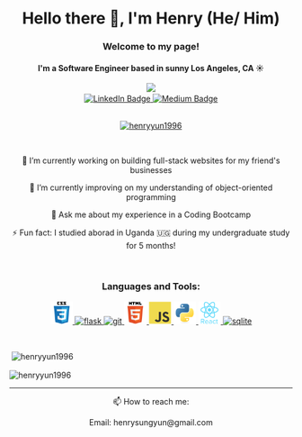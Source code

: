 <h1 align="center">Hello there 👋, I'm Henry (He/ Him)</h1>
<h3 align="center">Welcome to my page!</h3>
<h4 align="center">I'm a Software Engineer based in sunny Los Angeles, CA ☀️</h4>

<div id="header" align="center">
  <img src="https://media.giphy.com/media/M9gbBd9nbDrOTu1Mqx/giphy.gif" width="100"/>
    <div id="badges">
      <a href="your-linkedin-URL">
        <img src="https://img.shields.io/badge/LinkedIn-blue?style=for-the-badge&logo=linkedin&logoColor=white" alt="LinkedIn Badge"/>
      </a>
      <a href="https://medium.com/me/stories/public">
        <img src="https://img.shields.io/badge/Medium-black?style=for-the-badge&logo=medium&logoColor=white" alt="Medium Badge"/>
      </a>
    </div>
</div>

<br />

<p align="center"><a href="https://github.com/henryyun1996/github-profile-trophy"><img src="https://github-profile-trophy.vercel.app/?username=henryyun1996" alt="henryyun1996" /></a> </p>

<br />

<div id="bullets" align="center">
  <p>🔭 I’m currently working on building full-stack websites for my friend's businesses</p>
  <p>🌱 I’m currently improving on my understanding of object-oriented programming</p>
  <p>💬 Ask me about my experience in a Coding Bootcamp</p>
  <p>⚡ Fun fact: I studied aborad in Uganda 🇺🇬 during my undergraduate study for 5 months!</p>
</div>

<br />

<h3 align="center">Languages and Tools:</h3>
<p align="center"> <a href="https://www.w3schools.com/css/" target="_blank" rel="noreferrer"> <img src="https://raw.githubusercontent.com/devicons/devicon/master/icons/css3/css3-original-wordmark.svg" alt="css3" width="40" height="40"/> </a> <a href="https://flask.palletsprojects.com/" target="_blank" rel="noreferrer"> <img src="https://www.vectorlogo.zone/logos/pocoo_flask/pocoo_flask-icon.svg" alt="flask" width="40" height="40"/> </a> <a href="https://git-scm.com/" target="_blank" rel="noreferrer"> <img src="https://www.vectorlogo.zone/logos/git-scm/git-scm-icon.svg" alt="git" width="40" height="40"/> </a> <a href="https://www.w3.org/html/" target="_blank" rel="noreferrer"> <img src="https://raw.githubusercontent.com/devicons/devicon/master/icons/html5/html5-original-wordmark.svg" alt="html5" width="40" height="40"/> </a> <a href="https://developer.mozilla.org/en-US/docs/Web/JavaScript" target="_blank" rel="noreferrer"> <img src="https://raw.githubusercontent.com/devicons/devicon/master/icons/javascript/javascript-original.svg" alt="javascript" width="40" height="40"/> </a> <a href="https://www.python.org" target="_blank" rel="noreferrer"> <img src="https://raw.githubusercontent.com/devicons/devicon/master/icons/python/python-original.svg" alt="python" width="40" height="40"/> </a> <a href="https://reactjs.org/" target="_blank" rel="noreferrer"> <img src="https://raw.githubusercontent.com/devicons/devicon/master/icons/react/react-original-wordmark.svg" alt="react" width="40" height="40"/> </a> <a href="https://www.sqlite.org/" target="_blank" rel="noreferrer"> <img src="https://www.vectorlogo.zone/logos/sqlite/sqlite-icon.svg" alt="sqlite" width="40" height="40"/> </a> </p>

<br/>

<p>&nbsp;<img align="center" src="https://github-readme-stats.vercel.app/api?username=henryyun1996&show_icons=true&locale=en" alt="henryyun1996" /></p>

<p><img align="center" src="https://github-readme-streak-stats.herokuapp.com/?user=henryyun1996&" alt="henryyun1996" /></p>

---

<div id="bullets" align="center">
  <p>📫 How to reach me: </p>
  <p>Email: henrysungyun@gmail.com </p>
</div>

<!--
**henryyun1996/henryyun1996** is a ✨ _special_ ✨ repository because its `README.md` (this file) appears on your GitHub profile.

Here are some ideas to get you started:


- 👯 I’m looking to collaborate on ...
- 🤔 I’m looking for help with ...
- 💬 Ask me about ...
- 📫 How to reach me: ...
- 😄 Pronouns: ...
- ⚡ Fun fact: ...
-->

